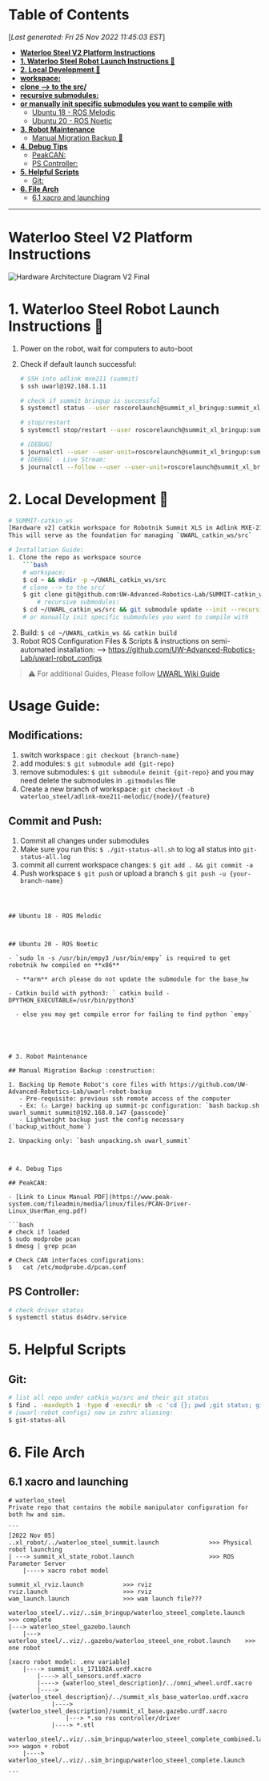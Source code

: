<toc>

# Table of Contents
[*Last generated: Fri 25 Nov 2022 11:45:03 EST*]
- [**Waterloo Steel V2 Platform Instructions**](#Waterloo-Steel-V2-Platform-Instructions)
- [**1. Waterloo Steel Robot Launch Instructions :construction:**](#1-Waterloo-Steel-Robot-Launch-Instructions-construction)
- [**2. Local Development :construction:**](#2-Local-Development-construction)
- [**workspace:**](#workspace)
- [**clone --> to the src/**](#clone-to-the-src)
- [**recursive submodules:**](#recursive-submodules)
- [**or manually init specific submodules you want to compile with**](#or-manually-init-specific-submodules-you-want-to-compile-with)
  - [Ubuntu 18 - ROS Melodic](#Ubuntu-18-ROS-Melodic)
  - [Ubuntu 20 - ROS Noetic](#Ubuntu-20-ROS-Noetic)
- [**3. Robot Maintenance**](#3-Robot-Maintenance)
  - [Manual Migration Backup :construction:](#Manual-Migration-Backup-construction)
- [**4. Debug Tips**](#4-Debug-Tips)
  - [PeakCAN:](#PeakCAN)
  - [PS Controller:](#PS-Controller)
- [**5. Helpful Scripts**](#5-Helpful-Scripts)
  - [Git:](#Git)
- [**6. File Arch**](#6-File-Arch)
  - [6.1 xacro and launching](#61-xacro-and-launching)


</toc>


---

# Waterloo Steel V2 Platform Instructions

<img src="resources/Waterloo_steel_arch_v2_final.jpg" alt="Hardware Architecture Diagram V2 Final"></img>

# 1. Waterloo Steel Robot Launch Instructions :construction:

1. Power on the robot, wait for computers to auto-boot

2. Check if default launch successful:

   ```bash
   # SSH into adlink mxe211 (summit)
   $ ssh uwarl@192.168.1.11
   
   # check if summit bringup is successful
   $ systemctl status --user roscorelaunch@summit_xl_bringup:summit_xl_complete.launch
   
   # stop/restart
   $ systemctl stop/restart --user roscorelaunch@summit_xl_bringup:summit_xl_complete.launch
   
   # [DEBUG]
   $ journalctl --user --user-unit=roscorelaunch@summit_xl_bringup:summit_xl_complete.launch.service > log.txt
   # [DEBUG] - Live Stream:
   $ journalctl --follow --user --user-unit=roscorelaunch@summit_xl_bringup:summit_xl_complete.launch.service
   ```



# 2. Local Development :construction:

```bash
# SUMMIT-catkin_ws
[Hardware v2] catkin workspace for Robotnik Summit XLS in Adlink MXE-211
This will serve as the foundation for managing `UWARL_catkin_ws/src`

# Installation Guide:
1. Clone the repo as workspace source
    ```bash
    # workspace:
    $ cd ~ && mkdir -p ~/UWARL_catkin_ws/src
    # clone --> to the src/
    $ git clone git@github.com:UW-Advanced-Robotics-Lab/SUMMIT-catkin_ws.git ~/UWARL_catkin_ws/src
		# recursive submodules:
    $ cd ~/UWARL_catkin_ws/src && git submodule update --init --recursive
    # or manually init specific submodules you want to compile with
```
2. Build: `$ cd ~/UWARL_catkin_ws && catkin build`
3. Robot ROS Configuration Files & Scripts & instructions on semi-automated installation:
    --> https://github.com/UW-Advanced-Robotics-Lab/uwarl-robot_configs

> :warning: For additional Guides, Please follow [UWARL Wiki Guide](https://github.com/UW-Advanced-Robotics-Lab/lab-wiki/wiki/How-To%3AWaterloo-Steel-V2-Final-Upgrade-Guide)

# Usage Guide:
## Modifications:
1. switch workspace : `git checkout {branch-name}`
2. add modules: `$ git submodule add {git-repo}`
3. remove submodules: `$ git submodule deinit {git-repo}` and you may need delete the submodules in `.gitmodules` file
4. Create a new branch of workspace: `git checkout -b waterloo_steel/adlink-mxe211-melodic/{node}/{feature}`

## Commit and Push:
1. Commit all changes under submodules
2. Make sure you run this: `$ ./git-status-all.sh` to log all status into `git-status-all.log`
3. commit all current workspace changes: `$ git add . && git commit -a`
4. Push workspace `$ git push` or upload a branch `$ git push -u {your-branch-name}`

```



## Ubuntu 18 - ROS Melodic



## Ubuntu 20 - ROS Noetic

- `sudo ln -s /usr/bin/empy3 /usr/bin/empy` is required to get robotnik hw compiled on **x86**

  - **arm** arch please do not update the submodule for the base_hw

- Catkin build with python3: ` catkin build -DPYTHON_EXECUTABLE=/usr/bin/python3`

  - else you may get compile error for failing to find python `empy`

  



# 3. Robot Maintenance

## Manual Migration Backup :construction:

1. Backing Up Remote Robot's core files with https://github.com/UW-Advanced-Robotics-Lab/uwarl-robot-backup
   - Pre-requisite: previous ssh remote access of the computer
   - Ex: (⚠️ Large) backing up summit-pc configuration: `bash backup.sh uwarl_summit summit@192.168.0.147 {passcode}`
   - Lightweight backup just the config necessary (`backup_without_home`)

2. Unpacking only: `bash unpacking.sh uwarl_summit`



# 4. Debug Tips

## PeakCAN:

- [Link to Linux Manual PDF](https://www.peak-system.com/fileadmin/media/linux/files/PCAN-Driver-Linux_UserMan_eng.pdf)

```bash
# check if loaded
$ sudo modprobe pcan
$ dmesg | grep pcan
	
# Check CAN interfaces configurations:
$	cat /etc/modprobe.d/pcan.conf
```

## PS Controller:

```bash
# check driver status
$ systemctl status ds4drv.service
```



# 5. Helpful Scripts

## Git:

```bash
# list all repo under catkin_ws/src and their git status
$ find . -maxdepth 1 -type d -execdir sh -c 'cd {}; pwd ;git status; git remote -v; echo "----------\n\"' \;
# [uwarl-robot_configs] now in zshrc aliasing:
$ git-status-all
```



# 6. File Arch

## 6.1 xacro and launching

````
# waterloo_steel
Private repo that contains the mobile manipulator configuration for both hw and sim. 

```
[2022 Nov 05]
..xl_robot/../waterloo_steel_summit.launch              >>> Physical robot launching
| ---> summit_xl_state_robot.launch                     >>> ROS Parameter Server
    |----> xacro robot model

summit_xl_rviz.launch           >>> rviz
rviz.launch                     >>> rviz
wam_launch.launch               >>> wam launch file???

waterloo_steel/..viz/..sim_bringup/waterloo_steeel_complete.launch          >>> complete
|---> waterloo_steel_gazebo.launch
    |---> waterloo_steel/..viz/..gazebo/waterloo_steeel_one_robot.launch    >>> one robot

[xacro robot model: .env variable]
    |----> summit_xls_171102A.urdf.xacro
        |----> all_sensors.urdf.xacro
        |----> {waterloo_steel_description}/../omni_wheel.urdf.xacro
        |----> {waterloo_steel_description}/../summit_xls_base_waterloo.urdf.xacro
            |----> {waterloo_steel_description}/summit_xl_base.gazebo.urdf.xacro
                |---> *.so ros controller/driver
            |----> *.stl
	
waterloo_steel/..viz/..sim_bringup/waterloo_steeel_complete_combined.launch	>>> wagon + robot
    |----> waterloo_steel/..viz/..sim_bringup/waterloo_steeel_complete.launch	

```
````





